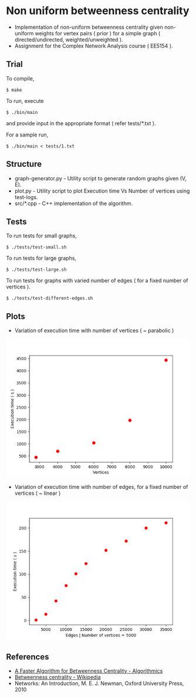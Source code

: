 # Non uniform betweenness centrality
* Implementation of non-uniform betweenness centrality given non-uniform weights for vertex pairs ( prior ) for a simple graph ( directed/undirected, weighted/unweighted ).
* Assignment for the Complex Network Analysis course ( EE5154 ).

## Trial
To compile,
```
$ make
```
To run, execute
```
$ ./bin/main
```
and provide input in the appropriate format ( refer tests/\*.txt ).

For a sample run,
```
$ ./bin/main < tests/1.txt
```

## Structure
* graph-generator.py - Utility script to generate random graphs given (V, E).
* plot.py            - Utility script to plot Execution time Vs Number of vertices using test-logs.
* src/\*.cpp               - C++ implementation of the algorithm.

## Tests
To run tests for small graphs,
```
$ ./tests/test-small.sh
```
To run tests for large graphs,
```
$ ./tests/test-large.sh
```
To run tests for graphs with varied number of edges ( for a fixed number of vertices ).
```
$ ./tests/test-different-edges.sh
```

## Plots
* Variation of execution time with number of vertices ( ~ parabolic )

![](plots/plot-exec-time-large-input.png)
* Variation of execution time with number of edges, for a fixed number of vertices ( ~ linear )

![](plots/plot-exec-time-different-edges.png)


## References
* [A Faster Algorithm for Betweenness Centrality - Algorithmics](http://www.algo.uni-konstanz.de/publications/b-fabc-01.pdf)
* [Betweenness centrality - Wikipedia](https://en.wikipedia.org/wiki/Betweenness_centrality)
* Networks: An Introduction, M. E. J. Newman, Oxford University Press, 2010
